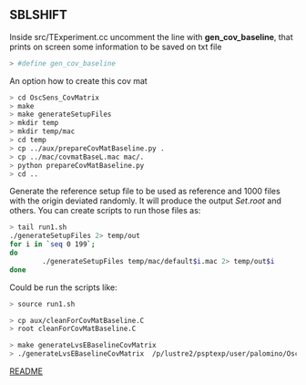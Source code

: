 ## SBLSHIFT

Inside src/TExperiment.cc
uncomment the line with **gen_cov_baseline**, that prints on screen some information to be saved on txt file

```bash
> #define gen_cov_baseline 
```

An option how to create this cov mat
```bash
> cd OscSens_CovMatrix 
> make
> make generateSetupFiles
> mkdir temp
> mkdir temp/mac
> cd temp
> cp ../aux/prepareCovMatBaseline.py .
> cp ../mac/covmatBaseL.mac mac/.
> python prepareCovMatBaseline.py
> cd ..
```


Generate the reference setup file to be used as reference and 1000 files with the origin deviated randomly. It will produce the output *Set.root* and others.
You can create scripts to run those files as:

```bash
> tail run1.sh
./generateSetupFiles 2> temp/out
for i in `seq 0 199`;
do
        ./generateSetupFiles temp/mac/default$i.mac 2> temp/out$i
done
```
Could be run the scripts like:
```bash
> source run1.sh
```

```bash
> cp aux/cleanForCovMatBaseline.C
> root cleanForCovMatBaseline.C
```

```bash
> make generateLvsEBaselineCovMatrix
> ./generateLvsEBaselineCovMatrix  /p/lustre2/psptexp/user/palomino/OscSens_CovMatrix/rootfiles/  /p/lustre2/psptexp/user/palomino/OscSens_CovMatrix/rootfiles/out.root  SLvsEBaselineCovMatrix.root
```
[README](../Readme.md)
